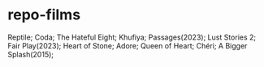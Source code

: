 # repo-films
Reptile;
Coda;
The Hateful Eight;
Khufiya;
Passages(2023);
Lust Stories 2;
Fair Play(2023);
Heart of Stone;
Adore;
Queen of Heart;
Chéri;
A Bigger Splash(2015);
